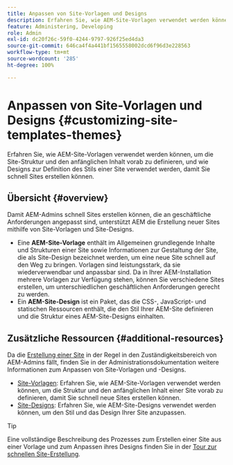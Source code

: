 ```yaml
---
title: Anpassen von Site-Vorlagen und Designs
description: Erfahren Sie, wie AEM-Site-Vorlagen verwendet werden können, um die Site-Struktur und den anfänglichen Inhalt vorab zu definieren, und wie Designs zur Definition des Stils einer Site verwendet werden, damit Sie schnell Sites erstellen können.
feature: Administering, Developing
role: Admin
exl-id: dc20f26c-59f0-4244-9797-926f25ed4da3
source-git-commit: 646ca4f4a441bf1565558002dcd6f96d3e228563
workflow-type: tm+mt
source-wordcount: '285'
ht-degree: 100%

---
```


# Anpassen von Site-Vorlagen und Designs {#customizing-site-templates-themes}

Erfahren Sie, wie AEM-Site-Vorlagen verwendet werden können, um die Site-Struktur und den anfänglichen Inhalt vorab zu definieren, und wie Designs zur Definition des Stils einer Site verwendet werden, damit Sie schnell Sites erstellen können.

## Übersicht {#overview}

Damit AEM-Admins schnell Sites erstellen können, die an geschäftliche Anforderungen angepasst sind, unterstützt AEM die Erstellung neuer Sites mithilfe von Site-Vorlagen und Site-Designs.

* Eine **AEM-Site-Vorlage** enthält im Allgemeinen grundlegende Inhalte und Strukturen einer Site sowie Informationen zur Gestaltung der Site, die als Site-Design bezeichnet werden, um eine neue Site schnell auf den Weg zu bringen. Vorlagen sind leistungsstark, da sie wiederverwendbar und anpassbar sind. Da in Ihrer AEM-Installation mehrere Vorlagen zur Verfügung stehen, können Sie verschiedene Sites erstellen, um unterschiedlichen geschäftlichen Anforderungen gerecht zu werden.
* Ein **AEM-Site-Design** ist ein Paket, das die CSS-, JavaScript- und statischen Ressourcen enthält, die den Stil Ihrer AEM-Site definieren und die Struktur eines AEM-Site-Designs einhalten.

## Zusätzliche Ressourcen {#additional-resources}

Da die [Erstellung einer Site](/help/sites-cloud/administering/site-creation/create-site.md) in der Regel in den Zuständigkeitsbereich von AEM-Admins fällt, finden Sie in der Administrationsdokumentation weitere Informationen zum Anpassen von Site-Vorlagen und -Designs.

* [Site-Vorlagen](/help/sites-cloud/administering/site-creation/site-templates.md): Erfahren Sie, wie AEM-Site-Vorlagen verwendet werden können, um die Struktur und den anfänglichen Inhalt einer Site vorab zu definieren, damit Sie schnell neue Sites erstellen können.
* [Site-Designs](/help/sites-cloud/administering/site-creation/site-themes.md): Erfahren Sie, wie AEM-Site-Designs verwendet werden können, um den Stil und das Design Ihrer Site anzupassen.

>[!TIP]
>
>Eine vollständige Beschreibung des Prozesses zum Erstellen einer Site aus einer Vorlage und zum Anpassen ihres Designs finden Sie in der [Tour zur schnellen Site-Erstellung](/help/journey-sites/quick-site/overview.md).
